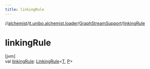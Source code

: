 ```yaml
---
title: linkingRule
---
```

//[alchemist](../../../index.html)/[it.unibo.alchemist.loader](../index.html)/[GraphStreamSupport](index.html)/[linkingRule](linking-rule.html)



# linkingRule



[jvm]\
val [linkingRule](linking-rule.html): [LinkingRule](../../it.unibo.alchemist.model.interfaces/-linking-rule/index.html)<[T](index.html), [P](index.html)>




